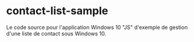 # contact-list-sample
Le code source pour l'application Windows 10 "JS" d'exemple de gestion d'une liste de contact sous Windows 10.
